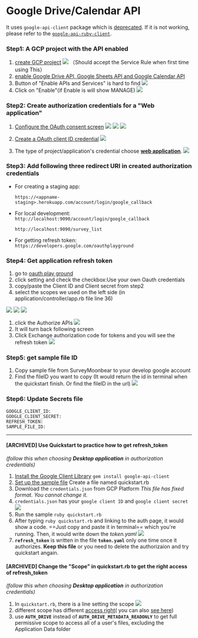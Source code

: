 # Google Drive/Calendar API

It uses `google-api-client` package which is [deprecated](https://github.com/googleapis/google-api-ruby-client/blob/master/google-api-client/OVERVIEW.md). If it is not working, please refer to the [`google-api-ruby-client`](https://github.com/googleapis/google-api-ruby-client).

### Step1: A GCP project with the API enabled

1. [create GCP project](https://developers.google.com/workspace/guides/create-project#create_a_new_google_cloud_platform_gcp_project)
![](images/google_drive_api-create_GCP.png) （Should accept the Service Rule when first time using This）
1. [enable Google Drive API, Google Sheets API and Google Calendar API](https://developers.google.com/workspace/guides/create-project#enable-api)
2. Button of "Enable APIs and Services" is hard to find
![](images/google_drive_api-enable_api.png)
1. Click on "Enable"(if  Enable is will show MANAGE)
![](images/google_drive_api-enable_google_drive_api.png)

### Step2: Create authorization credentials for a "Web application"

1. [Configure the OAuth consent screen](https://developers.google.com/workspace/guides/create-credentials#configure_the_oauth_consent_screen)
![](images/google_drive_api-oauth_consent_screen.png)
![](images/google_drive_api-oauth_sidebar.png)
![](images/google_drive_api-oauth_internel.png)

2. [Create a OAuth client ID credential](https://developers.google.com/workspace/guides/create-credentials#create_a_oauth_client_id_credential)
![](images/google_drive_api-google_auth_credential.png)

1. The type of project/application's credential choose **[web application](https://developers.google.com/workspace/guides/create-credentials)**.
![](images/google_drive_api-application_type.png)
### Step3: Add following three redirect URI in created authorization credentials

* For creating a staging app: 

  `https://<appname-staging>.herokuapp.com/account/login/google_callback`
* For local development: 
  `http://localhost:9090/account/login/google_callback`

  `http://localhost:9090/survey_list`
* For getting refresh token: 
  `https://developers.google.com/oauthplayground`

### Step4: Get application refresh token
1. go to [oauth play ground](https://developers.google.com/oauthplayground)
2. click setting and check the checkbox:Use your own Oauth credentials
3. copy/paste the Client ID and Client secret from step2
4. select the scopes we used on the left side (in application/controller/app.rb file line 36)

![](images/google_drive_api-google-oauth-api.png)
![](images/google_drive_api-google_calendar_api.png)
![](images/google_drive_api-googlesheet_api.png)

1. click the Authorize APIs
  ![](images/google_drive_api-set_playdround.png)
1. It will turn back following screen
2. Click Exchange authorization code for tokens and you will see the refresh token
![](images/google_drive_api-oauth_plaground.png)

### Step5: get sample file ID
1. Copy sample file from SurveyMoonbear to your develop google account
2. Find the fileID you want to copy (It would return the id in terminal when the quickstart finish. Or find the fileID in the url) 
  ![](images/google_drive_api-spreadsheet_id.png)

### Step6: Update Secrets file

```
GOOGLE_CLIENT_ID: 
GOOGLE_CLIENT_SECRET: 
REFRESH_TOKEN: 
SAMPLE_FILE_ID: 
```

---
#### [ARCHIVED] Use Quickstart to practice how to get refresh_token
*(follow this when choosing **Desktop application** in authorization credentials)*
1. [Install the Google Client Library](https://developers.google.com/drive/api/v3/quickstart/ruby?hl=en#step\_1\_install_the_google_client_library) `gem install google-api-client`
2. [Set up the sample file](https://developers.google.com/drive/api/v3/quickstart/ruby?hl=en#step\_2\_set_up_the_sample) Create a file named quickstart.rb
3. Download the `credentials.json` from GCP Platform _This file has fixed format. You cannot change it._ 
4. `credentials.json` has your `google client ID` and `google client secret` ![](images/google_drive_api-client_secret.png)
5. Run the sample `ruby quickstart.rb`
6. After typing `ruby quickstart.rb` and linking to the auth page, it would show a code. ==Just copy and paste it in terminal== which you're running. Then, it would write down the _token.yaml_ ![](images/google_drive_api-google_token.png)
7. **`refresh_token`** is written in the file **`token.yaml`** only one time once it authorizes. **Keep this file** or you need to delete the authorizaion and try quickstart angain.

#### [ARCHIVED] Change the "Scope" in quickstart.rb to get the right access of refresh_token
*(follow this when choosing **Desktop application** in authorization credentials)*
1. In `quickstart.rb`, there is a line setting the scope
  ![](images/google_drive_api-qick_start_set_scope.png)
1. different scope has different [access right](https://developers.google.com/drive/api/v3/about-auth)( you can also [see here](https://googleapis.dev/ruby/google-api-client/latest/Google/Apis/DriveV3.html))
2. use **`AUTH_DRIVE`** instead of **`AUTH_DRIVE_METADATA_READONLY`** to get full permissive scope to access all of a user's files, excluding the Application Data folder
